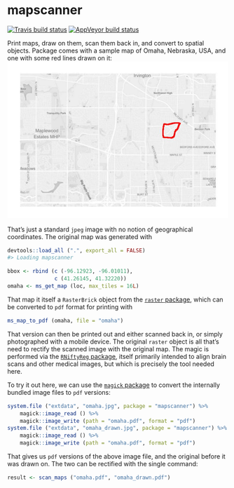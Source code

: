 <!-- README.md is generated from README.Rmd. Please edit that file -->

# mapscanner

<!-- badges: start -->

[![Travis build
status](https://travis-ci.org/mpadge/mapscanner.svg?branch=master)](https://travis-ci.org/mpadge/mapscanner)
[![AppVeyor build
status](https://ci.appveyor.com/api/projects/status/github/mpadge/mapscanner?branch=master&svg=true)](https://ci.appveyor.com/project/mpadge/mapscanner)
<!-- badges: end -->

Print maps, draw on them, scan them back in, and convert to spatial
objects. Package comes with a sample map of Omaha, Nebraska, USA, and
one with some red lines drawn on it: ![](./inst/extdata/omaha_drawn.jpg)

That’s just a standard `jpeg` image with no notion of geographical
coordinates. The original map was generated with

``` r
devtools::load_all (".", export_all = FALSE)
#> Loading mapscanner
```

``` r
bbox <- rbind (c (-96.12923, -96.01011),
               c (41.26145, 41.32220))
omaha <- ms_get_map (loc, max_tiles = 16L)
```

That map it itself a `RasterBrick` object from the [`raster`
package](https://cran.r-project.org/package=raster), which can be
converted to `pdf` format for printing with

``` r
ms_map_to_pdf (omaha, file = "omaha")
```

That version can then be printed out and either scanned back in, or
simply photographed with a mobile device. The original `raster` object
is all that’s need to rectify the scanned image with the original map.
The magic is performed via the [`RNiftyReg`
package](https://github.com/jonclayden/RNiftyReg), itself primarily
intended to align brain scans and other medical images, but which is
precisely the tool needed here.

To try it out here, we can use the [`magick`
package](https://github.com/ropensci/magick) to convert the internally
bundled image files to `pdf` versions:

``` r
system.file ("extdata", "omaha.jpg", package = "mapscanner") %>%
    magick::image_read () %>%
    magick::image_write (path = "omaha.pdf", format = "pdf")
system.file ("extdata", "omaha_drawn.jpg", package = "mapscanner") %>%
    magick::image_read () %>%
    magick::image_write (path = "omaha.pdf", format = "pdf")
```

That gives us `pdf` versions of the above image file, and the original
before it was drawn on. The two can be rectified with the single
command:

``` r
result <- scan_maps ("omaha.pdf", "omaha_drawn.pdf")
```
